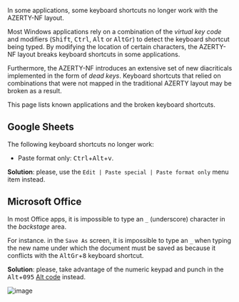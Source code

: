 In some applications, some keyboard shortcuts no longer work with the AZERTY-NF layout.

Most Windows applications rely on a combination of the _virtual key code_ and modifiers (<kbd>Shift</kbd>, <kbd>Ctrl</kbd>, <kbd>Alt</kbd> or <kbd>AltGr</kbd>) to detect the keyboard shortcut being typed. By modifying the location of certain characters, the AZERTY-NF layout breaks keyboard shortcuts in some applications.

Furthermore, the AZERTY-NF introduces an extensive set of new diacriticals implemented in the form of _dead keys_. Keyboard shortcuts that relied on combinations that were not mapped in the traditional AZERTY layout may be broken as a result.

This page lists known applications and the broken keyboard shortcuts.

## Google Sheets

The following keyboard shortcuts no longer work:

- Paste format only: <kbd>Ctrl</kbd>+<kbd>Alt</kbd>+<kbd>v</kbd>.

**Solution**: please, use the `Edit | Paste special | Paste format only` menu item instead.

## Microsoft Office

In most Office apps, it is impossible to type an `_` (underscore) character in the _backstage_ area.

For instance. in the `Save As` screen, it is impossible to type an `_` when typing the new name under which the document must be saved as because it conflicts with the <kbd>AltGr</kbd>+<kbd>8</kbd> keyboard shortcut.

**Solution**: please, take advantage of the numeric keypad and punch in the <kbd>Alt</kbd>+<kbd>0</kbd><kbd>9</kbd><kbd>5</kbd> [Alt code](https://en.wikipedia.org/wiki/Alt_code) instead.

![image](https://user-images.githubusercontent.com/8488398/71819285-bbf1e100-308b-11ea-9984-839f6fdbc178.png)